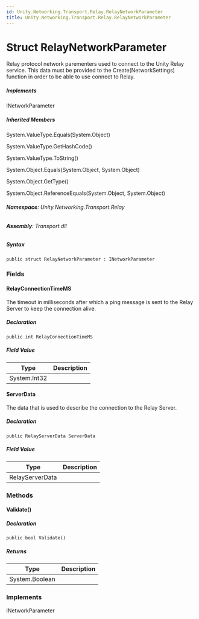 ```yaml
---
id: Unity.Networking.Transport.Relay.RelayNetworkParameter
title: Unity.Networking.Transport.Relay.RelayNetworkParameter
---
```



# Struct RelayNetworkParameter


Relay protocol network parementers used to connect to the Unity Relay
service. This data must be provided to the Create(NetworkSettings)
function in order to be able to use connect to Relay.






##### Implements



INetworkParameter






##### Inherited Members



System.ValueType.Equals(System.Object)





System.ValueType.GetHashCode()





System.ValueType.ToString()





System.Object.Equals(System.Object, System.Object)





System.Object.GetType()





System.Object.ReferenceEquals(System.Object, System.Object)





###### **Namespace**: Unity.Networking.Transport.Relay

###### **Assembly**: Transport.dll

##### Syntax


``` lang-csharp
public struct RelayNetworkParameter : INetworkParameter
```



### Fields

#### RelayConnectionTimeMS


The timeout in milliseconds after which a ping message is sent to the
Relay Server to keep the connection alive.






##### Declaration


``` lang-csharp
public int RelayConnectionTimeMS
```



##### Field Value

| Type         | Description |
|--------------|-------------|
| System.Int32 |             |

#### ServerData


The data that is used to describe the connection to the Relay Server.






##### Declaration


``` lang-csharp
public RelayServerData ServerData
```



##### Field Value

| Type            | Description |
|-----------------|-------------|
| RelayServerData |             |

### Methods

#### Validate()







##### Declaration


``` lang-csharp
public bool Validate()
```



##### Returns

| Type           | Description |
|----------------|-------------|
| System.Boolean |             |

### Implements



INetworkParameter





